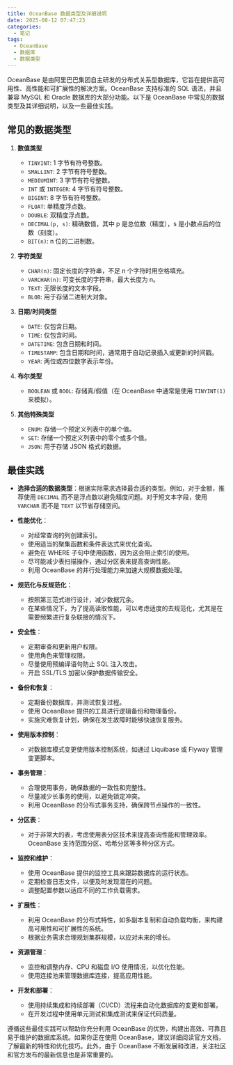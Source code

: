 ```yaml
---
title: OceanBase 数据类型及详细说明
date: 2025-08-12 07:47:23
categories:
  - 笔记
tags: 
  - OceanBase
  - 数据库
  - 数据类型
---
```


OceanBase 是由阿里巴巴集团自主研发的分布式关系型数据库，它旨在提供高可用性、高性能和可扩展性的解决方案。OceanBase 支持标准的 SQL 语法，并且兼容 MySQL 和 Oracle 数据库的大部分功能。以下是 OceanBase 中常见的数据类型及其详细说明，以及一些最佳实践。

## 常见的数据类型

1. **数值类型**
   - `TINYINT`: 1 字节有符号整数。
   - `SMALLINT`: 2 字节有符号整数。
   - `MEDIUMINT`: 3 字节有符号整数。
   - `INT` 或 `INTEGER`: 4 字节有符号整数。
   - `BIGINT`: 8 字节有符号整数。
   - `FLOAT`: 单精度浮点数。
   - `DOUBLE`: 双精度浮点数。
   - `DECIMAL(p, s)`: 精确数值，其中 p 是总位数（精度），s 是小数点后的位数（刻度）。
   - `BIT(n)`: n 位的二进制数。

2. **字符类型**
   - `CHAR(n)`: 固定长度的字符串，不足 n 个字符时用空格填充。
   - `VARCHAR(n)`: 可变长度的字符串，最大长度为 n。
   - `TEXT`: 无限长度的文本字段。
   - `BLOB`: 用于存储二进制大对象。

3. **日期/时间类型**
   - `DATE`: 仅包含日期。
   - `TIME`: 仅包含时间。
   - `DATETIME`: 包含日期和时间。
   - `TIMESTAMP`: 包含日期和时间，通常用于自动记录插入或更新的时间戳。
   - `YEAR`: 两位或四位数字表示年份。

4. **布尔类型**
   - `BOOLEAN` 或 `BOOL`: 存储真/假值（在 OceanBase 中通常是使用 `TINYINT(1)` 来模拟）。

5. **其他特殊类型**
   - `ENUM`: 存储一个预定义列表中的单个值。
   - `SET`: 存储一个预定义列表中的零个或多个值。
   - `JSON`: 用于存储 JSON 格式的数据。

## 最佳实践

- **选择合适的数据类型**：根据实际需求选择最合适的类型。例如，对于金额，推荐使用 `DECIMAL` 而不是浮点数以避免精度问题。对于短文本字段，使用 `VARCHAR` 而不是 `TEXT` 以节省存储空间。

- **性能优化**：
  - 对经常查询的列创建索引。
  - 使用适当的聚集函数和条件表达式来优化查询。
  - 避免在 WHERE 子句中使用函数，因为这会阻止索引的使用。
  - 尽可能减少表扫描操作，通过分区表来提高查询性能。
  - 利用 OceanBase 的并行处理能力来加速大规模数据处理。

- **规范化与反规范化**：
  - 按照第三范式进行设计，减少数据冗余。
  - 在某些情况下，为了提高读取性能，可以考虑适度的去规范化，尤其是在需要频繁进行复杂联接的情况下。

- **安全性**：
  - 定期审查和更新用户权限。
  - 使用角色来管理权限。
  - 尽量使用预编译语句防止 SQL 注入攻击。
  - 开启 SSL/TLS 加密以保护数据传输安全。

- **备份和恢复**：
  - 定期备份数据库，并测试恢复过程。
  - 使用 OceanBase 提供的工具进行逻辑备份和物理备份。
  - 实施灾难恢复计划，确保在发生故障时能够快速恢复服务。

- **使用版本控制**：
  - 对数据库模式变更使用版本控制系统，如通过 Liquibase 或 Flyway 管理变更脚本。

- **事务管理**：
  - 合理使用事务，确保数据的一致性和完整性。
  - 尽量减少长事务的使用，以避免锁定冲突。
  - 利用 OceanBase 的分布式事务支持，确保跨节点操作的一致性。

- **分区表**：
  - 对于非常大的表，考虑使用表分区技术来提高查询性能和管理效率。OceanBase 支持范围分区、哈希分区等多种分区方式。

- **监控和维护**：
  - 使用 OceanBase 提供的监控工具来跟踪数据库的运行状态。
  - 定期检查日志文件，以便及时发现潜在的问题。
  - 调整配置参数以适应不同的工作负载需求。

- **扩展性**：
  - 利用 OceanBase 的分布式特性，如多副本复制和自动负载均衡，来构建高可用性和可扩展性的系统。
  - 根据业务需求合理规划集群规模，以应对未来的增长。

- **资源管理**：
  - 监控和调整内存、CPU 和磁盘 I/O 使用情况，以优化性能。
  - 使用连接池来管理数据库连接，提高应用性能。

- **开发和部署**：
  - 使用持续集成和持续部署（CI/CD）流程来自动化数据库的变更和部署。
  - 在开发过程中使用单元测试和集成测试来保证代码质量。

遵循这些最佳实践可以帮助你充分利用 OceanBase 的优势，构建出高效、可靠且易于维护的数据库系统。如果你正在使用 OceanBase，建议详细阅读官方文档，了解最新的特性和优化技巧。此外，由于 OceanBase 不断发展和改进，关注社区和官方发布的最新信息也是非常重要的。
